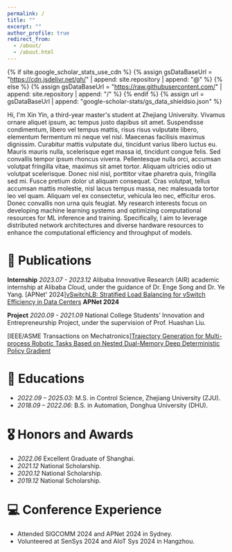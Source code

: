 ```yaml
---
permalink: /
title: ""
excerpt: ""
author_profile: true
redirect_from: 
  - /about/
  - /about.html
---
```


{% if site.google_scholar_stats_use_cdn %}
{% assign gsDataBaseUrl = "https://cdn.jsdelivr.net/gh/" | append: site.repository | append: "@" %}
{% else %}
{% assign gsDataBaseUrl = "https://raw.githubusercontent.com/" | append: site.repository | append: "/" %}
{% endif %}
{% assign url = gsDataBaseUrl | append: "google-scholar-stats/gs_data_shieldsio.json" %}

<span class='anchor' id='about-me'></span>

Hi, I'm Xin Yin, a third-year master's student at Zhejiang University. Vivamus ornare aliquet ipsum, ac tempus justo dapibus sit amet. Suspendisse condimentum, libero vel tempus mattis, risus risus vulputate libero, elementum fermentum mi neque vel nisl. Maecenas facilisis maximus dignissim. Curabitur mattis vulputate dui, tincidunt varius libero luctus eu. Mauris mauris nulla, scelerisque eget massa id, tincidunt congue felis. Sed convallis tempor ipsum rhoncus viverra. Pellentesque nulla orci, accumsan volutpat fringilla vitae, maximus sit amet tortor. Aliquam ultricies odio ut volutpat scelerisque. Donec nisl nisl, porttitor vitae pharetra quis, fringilla sed mi. Fusce pretium dolor ut aliquam consequat. Cras volutpat, tellus accumsan mattis molestie, nisl lacus tempus massa, nec malesuada tortor leo vel quam. Aliquam vel ex consectetur, vehicula leo nec, efficitur eros. Donec convallis non urna quis feugiat.
My research interests focus on developing machine learning systems and optimizing computational resources for ML inference and training. Specifically, I aim to leverage distributed network architectures and diverse hardware resources to enhance the computational efficiency and throughput of models. 


# 📝 Publications 

<div class='paper-box'><div class='paper-box-image'><div><div class="badge"></div></div></div><div class='paper-box-text' markdown="1">

**Internship** *2023.07 - 2023.12* Alibaba Innovative Research (AIR) academic internship at Alibaba Cloud, under the guidance of Dr. Enge Song and Dr. Ye Yang.
[APNet' 2024][vSwitchLB: Stratified Load Balancing for vSwitch Efficiency in Data Centers](https://dl.acm.org/doi/10.1145/3663408.3663422) **APNet 2024**

</div>
</div>

**Project** *2020.09 - 2021.09* National College Students’ Innovation and Entrepreneurship Project, under the supervision of Prof. Huashan Liu.

[IEEE/ASME Transactions on Mechatronics][Trajectory Generation for Multi-process Robotic Tasks Based on Nested Dual-Memory Deep Deterministic Policy Gradient](https://ieeexplore.ieee.org/document/9756549) 


# 📖 Educations
- *2022.09 – 2025.03*: M.S. in Control Science, Zhejiang University (ZJU).
- *2018.09 – 2022.06*: B.S. in Automation, Donghua University (DHU).

# 🎖 Honors and Awards
- *2022.06* Excellent Graduate of Shanghai.
- *2021.12* National Scholarship. 
- *2020.12* National Scholarship. 
- *2019.12* National Scholarship.

# 💻 Conference Experience
- Attended SIGCOMM 2024 and APNet 2024 in Sydney.
- Volunteered at SenSys 2024 and AIoT Sys 2024 in Hangzhou.


